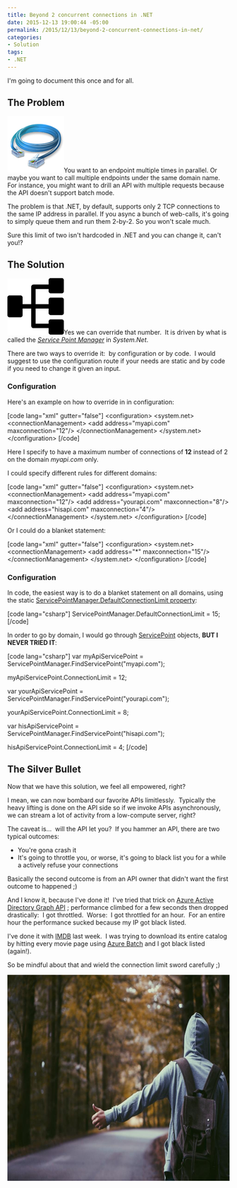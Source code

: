 ```yaml
---
title: Beyond 2 concurrent connections in .NET
date: 2015-12-13 19:00:44 -05:00
permalink: /2015/12/13/beyond-2-concurrent-connections-in-net/
categories:
- Solution
tags:
- .NET
---
```

I'm going to document this once and for all.
<h2>The Problem</h2>
<a href="/assets/2015/12/beyond-2-concurrent-connections-in-net/ethernet-cable-icon1.png" rel="attachment wp-att-1392"><img class="size-full wp-image-1392 alignright" src="/assets/2015/12/beyond-2-concurrent-connections-in-net/ethernet-cable-icon1.png" alt="Ethernet-Cable-icon[1]" width="128" height="128" /></a>You want to an endpoint multiple times in parallel. Or maybe you want to call multiple endpoints under the same domain name. For instance, you might want to drill an API with multiple requests because the API doesn't support batch mode.

The problem is that .NET, by default, supports only 2 TCP connections to the same IP address in parallel. If you async a bunch of web-calls, it's going to simply queue them and run them 2-by-2. So you won't scale much.

Sure this limit of two isn't hardcoded in .NET and you can change it, can't you!?
<h2>The Solution</h2>
<a href="/assets/2015/12/beyond-2-concurrent-connections-in-net/business-parallel-tasks-icon1.png" rel="attachment wp-att-1394"><img class="size-full wp-image-1394 alignleft" src="/assets/2015/12/beyond-2-concurrent-connections-in-net/business-parallel-tasks-icon1.png" alt="Business-Parallel-Tasks-icon[1]" width="128" height="128" /></a>Yes we can override that number.  It is driven by what is called the <em><a href="https://msdn.microsoft.com/en-us/library/system.net.servicepointmanager.aspx" target="_blank">Service Point Manager</a> </em>in <em>System.Net</em>.

There are two ways to override it:  by configuration or by code.  I would suggest to use the configuration route if your needs are static and by code if you need to change it given an input.
<h3>Configuration</h3>
Here's an example on how to override in in configuration:

[code lang="xml" gutter="false"]
&lt;configuration&gt;
 &lt;system.net&gt;
  &lt;connectionManagement&gt;
   &lt;add address=&quot;myapi.com&quot; maxconnection=&quot;12&quot;/&gt;
  &lt;/connectionManagement&gt;
 &lt;/system.net&gt;
&lt;/configuration&gt;
[/code]

Here I specify to have a maximum number of connections of <strong>12</strong> instead of 2 on the domain <em>myapi.com</em> only.

I could specify different rules for different domains:

[code lang="xml" gutter="false"]
&lt;configuration&gt;
 &lt;system.net&gt;
  &lt;connectionManagement&gt;
   &lt;add address=&quot;myapi.com&quot; maxconnection=&quot;12&quot;/&gt;
   &lt;add address=&quot;yourapi.com&quot; maxconnection=&quot;8&quot;/&gt;
   &lt;add address=&quot;hisapi.com&quot; maxconnection=&quot;4&quot;/&gt;
  &lt;/connectionManagement&gt;
 &lt;/system.net&gt;
&lt;/configuration&gt;
[/code]

Or I could do a blanket statement:

[code lang="xml" gutter="false"]
&lt;configuration&gt;
 &lt;system.net&gt;
  &lt;connectionManagement&gt;
   &lt;add address=&quot;*&quot; maxconnection=&quot;15&quot;/&gt;
  &lt;/connectionManagement&gt;
 &lt;/system.net&gt;
&lt;/configuration&gt;
[/code]

<h3>Configuration</h3>
In code, the easiest way is to do a blanket statement on all domains, using the static <a href="https://msdn.microsoft.com/en-us/library/system.net.servicepointmanager.defaultconnectionlimit.aspx" target="_blank">ServicePointManager.DefaultConnectionLimit property</a>:

[code lang="csharp"]
ServicePointManager.DefaultConnectionLimit = 15;
[/code]

In order to go by domain, I would go through <a href="https://msdn.microsoft.com/en-us/library/system.net.servicepoint.aspx?f=255&amp;MSPPError=-2147217396" target="_blank">ServicePoint</a> objects, <strong>BUT I NEVER TRIED IT</strong>:

[code lang="csharp"]
var myApiServicePoint =
  ServicePointManager.FindServicePoint(&quot;myapi.com&quot;);

myApiServicePoint.ConnectionLimit = 12;

var yourApiServicePoint =
  ServicePointManager.FindServicePoint(&quot;yourapi.com&quot;);

yourApiServicePoint.ConnectionLimit = 8;

var hisApiServicePoint =
  ServicePointManager.FindServicePoint(&quot;hisapi.com&quot;);

hisApiServicePoint.ConnectionLimit = 4;
[/code]

<h2>The Silver Bullet</h2>
Now that we have this solution, we feel all empowered, right?

I mean, we can now bombard our favorite APIs limitlessly.  Typically the heavy lifting is done on the API side so if we invoke APIs asynchronously, we can stream a lot of activity from a low-compute server, right?

The caveat is...  will the API let you?  If you hammer an API, there are two typical outcomes:
<ul>
 	<li>You're gona crash it</li>
 	<li>It's going to throttle you, or worse, it's going to black list you for a while a actively refuse your connections</li>
</ul>
Basically the second outcome is from an API owner that didn't want the first outcome to happened ;)

And I know it, because I've done it!  I've tried that trick on <a href="https://msdn.microsoft.com/en-us/library/azure/hh974476.aspx" target="_blank">Azure Active Directory Graph API</a> ; performance climbed for a few seconds then dropped drastically:  I got throttled.  Worse:  I got throttled for an hour.  For an entire hour the performance sucked because my IP got black listed.

I've done it with <a href="http://imdb.com" target="_blank">IMDB</a> last week.  I was trying to download its entire catalog by hitting every movie page using <a href="https://azure.microsoft.com/en-us/services/batch/" target="_blank">Azure Batch</a> and I got black listed (again!).

So be mindful about that and wield the connection limit sword carefully ;)

<a href="/assets/2015/12/beyond-2-concurrent-connections-in-net/0d9bf61e081.jpg" rel="attachment wp-att-1402"><img class="alignnone size-full wp-image-1402" src="/assets/2015/12/beyond-2-concurrent-connections-in-net/0d9bf61e081.jpg" alt="0D9BF61E08[1]" width="700" height="467" /></a>

&nbsp;